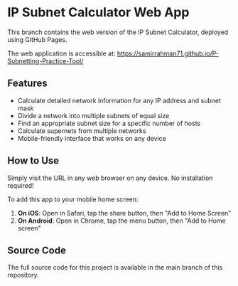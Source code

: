 # IP Subnet Calculator Web App

This branch contains the web version of the IP Subnet Calculator, deployed using GitHub Pages.

The web application is accessible at: https://samirrahman71.github.io/P-Subnetting-Practice-Tool/

## Features

- Calculate detailed network information for any IP address and subnet mask
- Divide a network into multiple subnets of equal size
- Find an appropriate subnet size for a specific number of hosts
- Calculate supernets from multiple networks
- Mobile-friendly interface that works on any device

## How to Use

Simply visit the URL in any web browser on any device. No installation required!

To add this app to your mobile home screen:
1. **On iOS**: Open in Safari, tap the share button, then "Add to Home Screen"
2. **On Android**: Open in Chrome, tap the menu button, then "Add to Home screen"

## Source Code

The full source code for this project is available in the main branch of this repository.
